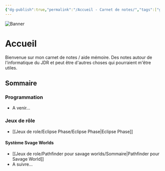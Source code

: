 ```yaml
---
{"dg-publish":true,"permalink":"/Accueil - Carnet de notes/","tags":["gardenEntry"]}
---
```



![Banner](/img/user/Assets/Bannières/computer.jpg)
# Accueil
Bienvenue sur mon carnet de notes / aide mémoire. Des notes autour de l'informatique du JDR et peut être d'autres choses qui pourraient m'être utiles.
## Sommaire
### Programmation
 - A venir...
### Jeux de rôle
 - [[Jeux de role/Eclipse Phase/Eclipse Phase\|Eclipse Phase]]
#### Système Svage Worlds
 - [[Jeux de role/Pathfinder pour savage worlds/Sommaire\|Pathfinder pour Savage World]]
 - A suivre...